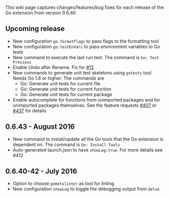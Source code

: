 This wiki page captures changes/features/bug fixes for each release of the Go extension from version 0.6.40


## Upcoming release
* New configuration `go.formatFlags` to pass flags to the formatting tool
* New configuration `go.testEnVars` to pass environment variables to Go tests
* New command to execute the last run test. The command is `Go: Test Previous`
* Enable Undo after Rename. Fix for [#13](https://github.com/Microsoft/vscode-go/issues/13)
* New commands to generate unit test skeletons using `gotests` tool. Needs Go 1.6 or higher. The commands are
   * Go: Generate unit tests for current file
   * Go: Generate unit tests for current function
   * Go: Generate unit tests for current package
* Enable autocomplete for functions from unimported packages and for unimported packages themselves. See the feature requests [#407](https://github.com/Microsoft/vscode-go/issues/407) or [#437](https://github.com/Microsoft/vscode-go/issues/437) for details


## 0.6.43 - August 2016
* New command to install/update all the Go tools that the Go extension is dependent on. The command is `Go: Install Tools`
* Auto-generated launch.json to have `showLog:true`. For more details see #412

## 0.6.40-42 - July 2016
* Option to choose `gometalinter` as tool for linting
* New configuration `showLog` to toggle the debugging output from `delve`